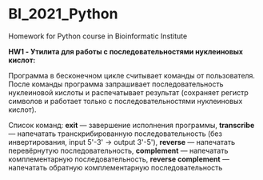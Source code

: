 # BI_2021_Python
Homework for Python course in Bioinformatic Institute

**HW1 - Утилита для работы с последовательностями нуклеиновых кислот:**

Программа в бесконечном цикле считывает команды от пользователя. После команды программа запрашивает последовательность нуклеиновой кислоты и распечатывает результат (сохраняет регистр символов и работает только с последовательностями нуклеиновых кислот).

Список команд: **exit** — завершение исполнения программы, **transcribe** — напечатать транскрибированную последовательность (без инвертирования, input 5'-3' -> output 3'-5'), **reverse** — напечатать перевёрнутую последовательность, **complement** — напечатать комплементарную последовательность, **reverse complement** — напечатать обратную комплементарную последовательность
